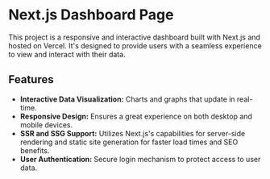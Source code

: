 # Next.js Dashboard Page

This project is a responsive and interactive dashboard built with Next.js and hosted on Vercel. It's designed to provide users with a seamless experience to view and interact with their data.

## Features

- **Interactive Data Visualization:** Charts and graphs that update in real-time.
- **Responsive Design:** Ensures a great experience on both desktop and mobile devices.
- **SSR and SSG Support:** Utilizes Next.js's capabilities for server-side rendering and static site generation for faster load times and SEO benefits.
- **User Authentication:** Secure login mechanism to protect access to user data.
